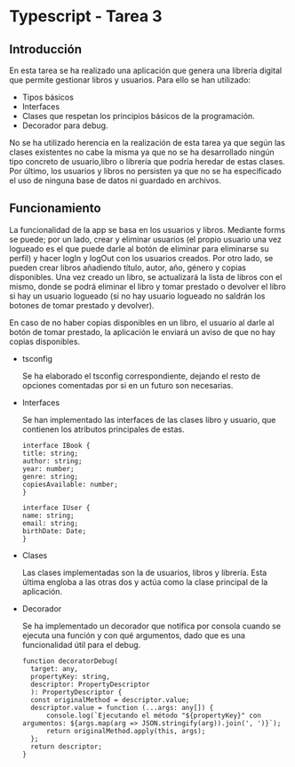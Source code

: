 # Typescript - Tarea 3

## Introducción
En esta tarea se ha realizado una aplicación que genera una librería digital que permite gestionar libros y usuarios. 
Para ello se han utilizado:
- Tipos básicos
- Interfaces
- Clases que respetan los principios básicos de la programación.
- Decorador para debug.

 No se ha utilizado herencia en la realización de esta tarea ya que según las clases existentes no cabe la misma ya que no se ha desarrollado ningún tipo concreto de usuario,libro o librería que podría heredar de estas clases. 
 Por último, los usuarios y libros no persisten ya que no se ha especificado el uso de ninguna base de datos ni guardado en archivos.

 ## Funcionamiento

  La funcionalidad de la app se basa en los usuarios y libros. Mediante forms se puede; por un lado, crear y eliminar usuarios (el propio usuario una vez logueado es el que puede darle al botón de eliminar para eliminarse su perfil) y hacer logIn y logOut con los usuarios creados. 
  Por otro lado, se pueden crear libros añadiendo título, autor, año, género y copias disponibles. Una vez creado un libro, se actualizará la lista de libros con el mismo, 
  donde se podrá eliminar el libro y tomar prestado o devolver el libro si hay un usuario logueado (si no hay usuario logueado no saldrán los botones de tomar prestado y devolver). 

  En caso de no haber copias disponibles en un libro, el usuario al darle al botón de tomar prestado, la aplicación le enviará un aviso de que no hay copias disponibles.
  
  - tsconfig

    Se ha elaborado el tsconfig correspondiente, dejando el resto de opciones comentadas por si en un futuro son necesarias. 
  - Interfaces

    Se han implementado las interfaces de las clases libro y usuario, que contienen los atributos principales de estas.
     ```
     interface IBook {
     title: string;
     author: string;
     year: number;
     genre: string;
     copiesAvailable: number;
     }
     ```
     ```
     interface IUser {
     name: string;
     email: string;
     birthDate: Date;
     }
  - Clases

    Las clases implementadas son la de usuarios, libros y librería. Esta última engloba a las otras dos y actúa como la clase principal de la aplicación.

  - Decorador

    Se ha implementado un decorador que notifica por consola cuando se ejecuta una función y con qué argumentos, dado que es una funcionalidad útil para el debug.
    ```
    function decoratorDebug(
      target: any,
      propertyKey: string,
      descriptor: PropertyDescriptor
      ): PropertyDescriptor {
      const originalMethod = descriptor.value;
      descriptor.value = function (...args: any[]) {
          console.log(`Ejecutando el método "${propertyKey}" con argumentos: ${args.map(arg => JSON.stringify(arg)).join(', ')}`);
          return originalMethod.apply(this, args);
      };
      return descriptor;
    }
    ```
     
